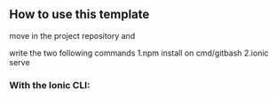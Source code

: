 
## How to use this template

move in the project repository and

write the two following commands
1.npm install on cmd/gitbash
2.ionic serve


### With the Ionic CLI:


```
